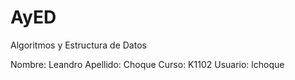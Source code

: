 # AyED
Algoritmos y Estructura de Datos

Nombre: Leandro
Apellido: Choque
Curso: K1102
Usuario: lchoque
